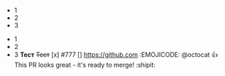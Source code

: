 - 1
- 2
- 3
* 1
* 2
* 3
__Тест__
~~Тест~~
[x] #777
[] https://github.com
:EMOJICODE: @octocat :+1: This PR looks great - it's ready to merge! :shipit:
